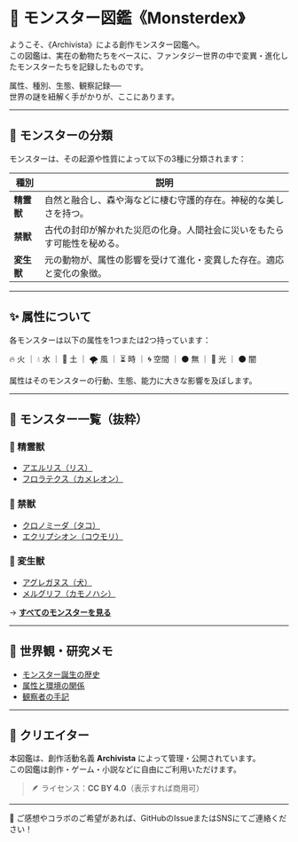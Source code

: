# 🐾 モンスター図鑑《Monsterdex》


ようこそ、《Archivista》による創作モンスター図鑑へ。  
この図鑑は、実在の動物たちをベースに、ファンタジー世界の中で変異・進化したモンスターたちを記録したものです。

属性、種別、生態、観察記録──  
世界の謎を紐解く手がかりが、ここにあります。

---

## 🧭 モンスターの分類

モンスターは、その起源や性質によって以下の3種に分類されます：

| 種別     | 説明                                                                 |
|----------|----------------------------------------------------------------------|
| **精霊獣** | 自然と融合し、森や海などに棲む守護的存在。神秘的な美しさを持つ。      |
| **禁獣**   | 古代の封印が解かれた災厄の化身。人間社会に災いをもたらす可能性を秘める。 |
| **変生獣** | 元の動物が、属性の影響を受けて進化・変異した存在。適応と変化の象徴。     |

---

## ✨ 属性について

各モンスターは以下の属性を1つまたは2つ持っています：

🔥 火 ｜ 💧 水 ｜ 🌱 土 ｜ 🌪 風 ｜ ⏳ 時 ｜ 🌀 空間 ｜ ⚫ 無 ｜ 🌟 光 ｜ 🌑 闇

属性はそのモンスターの行動、生態、能力に大きな影響を及ぼします。

---

## 📖 モンスター一覧（抜粋）

### 🔹 精霊獣

- [アエルリス（リス）](monsters/aerlis.md)
- [フロラテクス（カメレオン）](monsters/floratex.md)

### 🔹 禁獣

- [クロノミーダ（タコ）](monsters/chronomida.md)
- [エクリプシオン（コウモリ）](monsters/eclipsion.md)

### 🔹 変生獣

- [アグレガヌス（犬）](monsters/agreganus.md)
- [メルグリフ（カモノハシ）](monsters/melgriff.md)

→ **[すべてのモンスターを見る](monsters/)**

---

## 🧪 世界観・研究メモ

- [モンスター誕生の歴史](world/origin.md)
- [属性と環境の関係](world/elemental_ecology.md)
- [観察者の手記](world/field_notes.md)

---

## 📩 クリエイター

本図鑑は、創作活動名義 **Archivista** によって管理・公開されています。  
この図鑑は創作・ゲーム・小説などに自由にご利用いただけます。  
> 🪶 ライセンス：**CC BY 4.0**（表示すれば商用可）

---

📢 ご感想やコラボのご希望があれば、GitHubのIssueまたはSNSにてご連絡ください！

